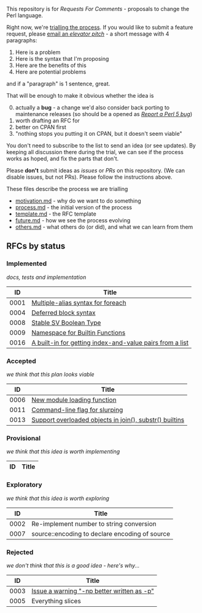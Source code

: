 This repository is for *Requests For Comments* - proposals to change the Perl language.

Right now, we're [trialling the process](docs/process.md). If you would like to submit a feature request, please [email an *elevator pitch*](mailto:perl5-porters@perl.org) - a short message with 4 paragraphs:

1. Here is a problem
2. Here is the syntax that I'm proposing
3. Here are the benefits of this
4. Here are potential problems

and if a "paragraph" is 1 sentence, great.

That will be enough to make it obvious whether the idea is

0) actually a **bug** - a change we'd also consider back porting to maintenance releases (so should be a opened as [*Report a Perl 5 bug*](https://github.com/Perl/perl5/issues/new/choose))
0) worth drafting an RFC for
0) better on CPAN first
0) "nothing stops you putting it on CPAN, but it doesn't seem viable"

You don't need to subscribe to the list to send an idea (or see updates). By keeping all discussion there during the trial, we can see if the process works as hoped, and fix the parts that don't.

Please **don't** submit ideas as *issues* or *PRs* on this repository. (We can disable issues, but not PRs). Please follow the instructions above.

These files describe the process we are trialling

* [motivation.md](docs/motivation.md) - why do we want to do something
* [process.md](docs/process.md) - the initial version of the process
* [template.md](docs/template.md) - the RFC template
* [future.md](docs/future.md) - how we see the process evolving
* [others.md](docs/others.md) - what others do (or did), and what we can learn from them

## RFCs by status

### Implemented

*docs, tests and implementation*

| ID | Title |
|----|-------|
|0001|[Multiple-alias syntax for foreach](rfcs/rfc0001.md)|
|0004|[Deferred block syntax](rfcs/rfc0004.md)|
|0008|[Stable SV Boolean Type](rfcs/rfc0008.md)|
|0009|[Namespace for Builtin Functions](rfcs/rfc0009.md)|
|0016|[ A built-in for getting index-and-value pairs from a list](rfcs/rfc0016.md)|

### Accepted

*we think that this plan looks viable*

| ID | Title |
|----|-------|
|0006|[New module loading function](rfcs/rfc0006.md)|
|0011|[Command-line flag for slurping](rfcs/rfc0011.md)|
|0013|[Support overloaded objects in join(), substr() builtins](rfcs/rfc0013.md)|

### Provisional

*we think that this idea is worth implementing*

| ID | Title |
|----|-------|

<!-- If some RFCs are "Deferred", they should be in a second table here -->

### Exploratory

*we think that this idea is worth exploring*

| ID | Title |
|----|-------|
|0002|Re-implement number to string conversion|
|0007|source::encoding to declare encoding of source|

### Rejected

*we don't think that this is a good idea - here's why...*

| ID | Title |
|----|-------|
|0003|[Issue a warning "-np better written as -p"](rfcs/rfc0003.md)|
|0005|Everything slices|
